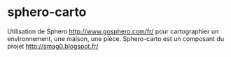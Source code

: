 sphero-carto
============

Utilisation de Sphero http://www.gosphero.com/fr/ pour cartographier un environnement,
 une maison, une pièce.
Sphero-carto est un composant du projet http://smag0.blogspot.fr/
